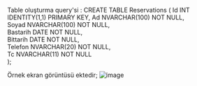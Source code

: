 Table oluşturma query'si : 
CREATE TABLE Reservations
(
    Id INT IDENTITY(1,1) PRIMARY KEY, 
    Ad NVARCHAR(100) NOT NULL,        
    Soyad NVARCHAR(100) NOT NULL,      
    Bastarih DATE NOT NULL,           
    Bittarih DATE NOT NULL,            
    Telefon NVARCHAR(20) NOT NULL,     
    Tc NVARCHAR(11) NOT NULL           
);

Örnek ekran görüntüsü ektedir;
![image](https://github.com/user-attachments/assets/ffe23bdc-aca8-490e-b77e-d16bb92ced95)
